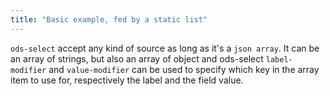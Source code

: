 ```yaml
---
title: "Basic example, fed by a static list"
---
```


`ods-select` accept any kind of source as long as it's a `json array`. It can be an array of strings, but also an array of object and ods-select `label-modifier` and `value-modifier` can be used to specify which key in the array item to use for, respectively the label and the field value.
